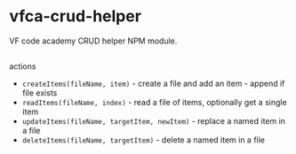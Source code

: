 # vfca-crud-helper
VF code academy CRUD helper NPM module.

##
actions
- `createItems(fileName, item)` - create a file and add an item - append if file exists
- `readItems(fileName, index)` - read a file of items, optionally get a single item
- `updateItems(fileName, targetItem, newItem)` - replace a named item in a file
- `deleteItems(fileName, targetItem)` - delete a named item in a file